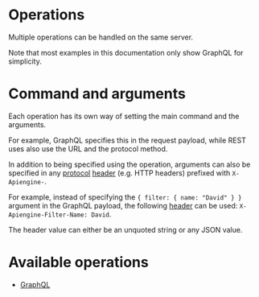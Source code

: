 # Operations

Multiple operations can be handled on the same server.

Note that most examples in this documentation only show GraphQL for simplicity.

# Command and arguments

Each operation has its own way of setting the main command and the arguments.

For example, GraphQL specifies this in the request payload, while REST uses
also use the URL and the protocol method.

In addition to being specified using the operation, arguments can also be
specified in any [protocol](protocols.md)
[header](protocols.md#headers-and-method) (e.g. HTTP headers) prefixed
with `X-Apiengine-`.

For example, instead of specifying the `{ filter: { name: "David" } }`
argument in the GraphQL payload, the following
[header](protocols.md#headers-and-method) can be used:
`X-Apiengine-Filter-Name: David`.

The header value can either be an unquoted string or any JSON value.

# Available operations

  - [GraphQL](graphql.md)
